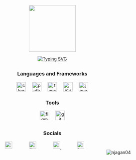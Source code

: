 <div align="center">  
  <img height="150" src="https://media.giphy.com/media/v1.Y2lkPTc5MGI3NjExYWtjcXR5NjBsYjd3enVtbGRya3U1NzcxOXFrMGtvMG9qajl6MHYzeCZlcD12MV9naWZzX3NlYXJjaCZjdD1n/bGgsc5mWoryfgKBx1u/giphy.gif"  />
  
  [![Typing SVG](https://readme-typing-svg.herokuapp.com?color=%2336BCF7&center=true&vCenter=true&width=600&lines=Hi+there+👋,+I+am+Jagan.;+Welcome+to+My+Profile!;+I+am+interested+in+ML+and+Problem+Solving.+🧠;Always+learning+new+things.+💡)](https://git.io/typing-svg)

  <h2></h2>
  <h3>Languages and Frameworks</h3>
    <img src="https://cdn.jsdelivr.net/gh/devicons/devicon/icons/c/c-original.svg" height="30" alt="c logo"  />
    <img width="12" />
    <img src="https://cdn.jsdelivr.net/gh/devicons/devicon/icons/python/python-original.svg" height="30" alt="python logo"  />
    <img width="12" />
    <img src="https://cdn.jsdelivr.net/gh/devicons/devicon/icons/tensorflow/tensorflow-original.svg" height="30" alt="tensorflow logo"  />
    <img width="12" />
    <img src="https://cdn.jsdelivr.net/gh/devicons/devicon/icons/mysql/mysql-original.svg" height="30" alt="mysql logo"  />
    <img width="12" />
    <img src="https://cdn.jsdelivr.net/gh/devicons/devicon/icons/java/java-original.svg" height="30" alt="java logo"  /></a>
  <h3>Tools</h3>

  <img src="https://cdn.jsdelivr.net/gh/devicons/devicon/icons/figma/figma-original.svg" height="30" alt="figma logo"  />
  <img width="12" />
  <img src="https://cdn.jsdelivr.net/gh/devicons/devicon/icons/git/git-original.svg" height="30" alt="git logo"  />
  
<br>
<h2></h2>
  <h3>Socials</h3>
      <a href="mailto:nzenith09@gmail.com" target="_blank" style="margin-right: 50px; text-decoration: none; display: inline-block;" >
    <img src="https://img.shields.io/static/v1?message=Gmail&logo=&label=&color=D14836&logoColor=white&labelColor=&style=for-the-badge" height="23" alt="gmail logo" />
    </a>
    <a href="https://www.linkedin.com/in/njagan/" target="_blank" style="margin-right: 50px; text-decoration: none; display: inline-block;">
      <img src="https://img.shields.io/static/v1?message=LinkedIn&logo=linkedin&label=&color=0077B5&logoColor=white&labelColor=&style=for-the-badge" height="23" alt="linkedin logo"  />
    </a>
    <a href="https://medium.com/@jagan04" target="_blank" style="margin-right: 50px;">
      <img src="https://img.shields.io/static/v1?message=Medium&logo=&label=&color=12100E&logoColor=white&labelColor=&style=for-the-badge" height="23" alt="medium logo"  />
    </a>
    <a href="https://www.hackerrank.com/profile/_njagan_" target="_blank" style="margin-right: 50px;">
      <img src="https://img.shields.io/static/v1?message=LeetCode&logo=&label=&color=2EC866&logoColor=white&labelColor=&style=for-the-badge" height="23" alt="hackerrank logo"  />
    </a>

<!--   ![snake gif](https://github.com/njagan04/njagan04/blob/output/github-snake-dark.svg) -->
</div>

<div align="right">
  <img src="https://komarev.com/ghpvc/?username=njagan04&label=Profile%20views&color=4394c7&style=plastic" alt="njagan04"  />
</div>






